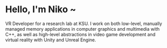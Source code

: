 <h1> Hello, I'm Niko ~</h1>

VR Developer for a research lab at KSU. I work on both low-level, manually managed memory applications in computer graphics and multimedia with C++, as well as high-level abstractions in video game development and virtual reality with Unity and Unreal Engine.

<!--
**nicholaswile/nicholaswile** is a ✨ _special_ ✨ repository because its `README.md` (this file) appears on your GitHub profile.

Here are some ideas to get you started:

- 🔭 I’m currently working on ...
- 🌱 I’m currently learning ...
- 👯 I’m looking to collaborate on ...
- 🤔 I’m looking for help with ...
- 💬 Ask me about ...
- 📫 How to reach me: ...
- 😄 Pronouns: ...
- ⚡ Fun fact: ...
-->
